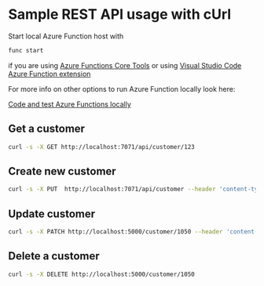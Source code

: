 # Sample REST API usage with cUrl

Start local Azure Function host with

```bash
func start
```

if you are using [Azure Functions Core Tools](https://www.npmjs.com/package/azure-functions-core-tools) or using [Visual Studio Code Azure Function extension](https://marketplace.visualstudio.com/items?itemName=ms-azuretools.vscode-azurefunctions )

For more info on other options to run Azure Function locally look here:

[Code and test Azure Functions locally](https://docs.microsoft.com/en-us/azure/azure-functions/functions-develop-local)

## Get a customer

```bash
curl -s -X GET http://localhost:7071/api/customer/123
```

## Create new customer

```bash
curl -s -X PUT  http://localhost:7071/api/customer --header 'content-type: application/json' --data '{"CustomerName": "John Doe", "PhoneNumber": "123-234-5678", "FaxNumber": "123-234-5678", "WebsiteURL": "http://www.something.com", "Delivery": { "AddressLine1": "One Microsoft Way", "PostalCode": 98052 }}'
```

## Update customer

```bash
curl -s -X PATCH http://localhost:5000/customer/1050 --header 'content-type: application/json' --data '{"CustomerName": "Jane Dean", "PhoneNumber": "231-778-5678" }'
```

## Delete a customer

```bash
curl -s -X DELETE http://localhost:5000/customer/1050
```
